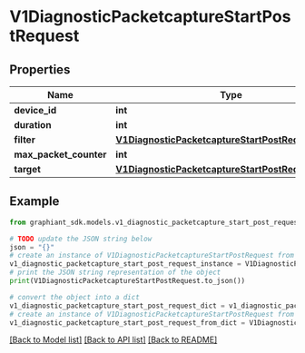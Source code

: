 # V1DiagnosticPacketcaptureStartPostRequest


## Properties

Name | Type | Description | Notes
------------ | ------------- | ------------- | -------------
**device_id** | **int** |  | [optional] 
**duration** | **int** |  | [optional] 
**filter** | [**V1DiagnosticPacketcaptureStartPostRequestFilter**](V1DiagnosticPacketcaptureStartPostRequestFilter.md) |  | [optional] 
**max_packet_counter** | **int** |  | [optional] 
**target** | [**V1DiagnosticPacketcaptureStartPostRequestTarget**](V1DiagnosticPacketcaptureStartPostRequestTarget.md) |  | [optional] 

## Example

```python
from graphiant_sdk.models.v1_diagnostic_packetcapture_start_post_request import V1DiagnosticPacketcaptureStartPostRequest

# TODO update the JSON string below
json = "{}"
# create an instance of V1DiagnosticPacketcaptureStartPostRequest from a JSON string
v1_diagnostic_packetcapture_start_post_request_instance = V1DiagnosticPacketcaptureStartPostRequest.from_json(json)
# print the JSON string representation of the object
print(V1DiagnosticPacketcaptureStartPostRequest.to_json())

# convert the object into a dict
v1_diagnostic_packetcapture_start_post_request_dict = v1_diagnostic_packetcapture_start_post_request_instance.to_dict()
# create an instance of V1DiagnosticPacketcaptureStartPostRequest from a dict
v1_diagnostic_packetcapture_start_post_request_from_dict = V1DiagnosticPacketcaptureStartPostRequest.from_dict(v1_diagnostic_packetcapture_start_post_request_dict)
```
[[Back to Model list]](../README.md#documentation-for-models) [[Back to API list]](../README.md#documentation-for-api-endpoints) [[Back to README]](../README.md)


